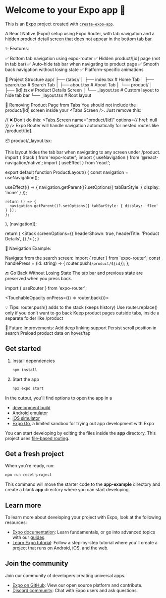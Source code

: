 # Welcome to your Expo app 👋

This is an [Expo](https://expo.dev) project created with [`create-expo-app`](https://www.npmjs.com/package/create-expo-app).


A React Native (Expo) setup using Expo Router, with tab navigation and a hidden product detail screen that does not appear in the bottom tab bar.

✨ Features:

✅ Bottom tab navigation using expo-router
✅ Hidden product/[id] page (not in tab bar)
✅ Auto-hide tab bar when navigating to product page
✅ Smooth back navigation without losing state
✅ Platform-specific animations

📁 Project Structure
app/
├── (tabs)/
│   ├── index.tsx          # Home Tab
│   ├── search.tsx         # Search Tab
│   ├── about.tsx          # About Tab
│   └── product/
│       ├── [id].tsx       # Product Details Screen
│       └── _layout.tsx    # Custom layout to hide tab bar
└── _layout.tsx            # Root layout



🚫 Removing Product Page from Tabs
You should not include the product/[id] screen inside your <Tabs.Screen />. Just remove this:


// ❌ Don't do this:
<Tabs.Screen
  name="product/[id]"
  options={{ href: null }}
/>
Expo Router will handle navigation automatically for nested routes like /product/[id].

📦 product/_layout.tsx:

This layout hides the tab bar when navigating to any screen under /product.
import { Stack } from 'expo-router';
import { useNavigation } from '@react-navigation/native';
import { useEffect } from 'react';

export default function ProductLayout() {
  const navigation = useNavigation();

  useEffect(() => {
    navigation.getParent()?.setOptions({ tabBarStyle: { display: 'none' } });

    return () => {
      navigation.getParent()?.setOptions({ tabBarStyle: { display: 'flex' } });
    };
  }, [navigation]);

  return (
    <Stack
      screenOptions={{
        headerShown: true,
        headerTitle: 'Product Details',
      }}
    />
  );
}


🔁 Navigation Example:

Navigate from the search screen:
import { router } from 'expo-router';
const handlePress = (id: string) => {
  router.push(`/product/${id}`);
};



🔙 Go Back Without Losing State
The tab bar and previous state are preserved when you press back.

import { useRouter } from 'expo-router';

<TouchableOpacity onPress={() => router.back()}>
  <Image source={BackIcon} />
</TouchableOpacity>


💡 Tips:
router.push() adds to the stack (keeps history)
Use router.replace() only if you don’t want to go back
Keep product pages outside tabs, inside a separate folder like /product



🧪 Future Improvements:
Add deep linking support
Persist scroll position in search
Preload product data on hover/tap


## Get started

1. Install dependencies

   ```bash
   npm install
   ```

2. Start the app

   ```bash
   npx expo start
   ```

In the output, you'll find options to open the app in a

- [development build](https://docs.expo.dev/develop/development-builds/introduction/)
- [Android emulator](https://docs.expo.dev/workflow/android-studio-emulator/)
- [iOS simulator](https://docs.expo.dev/workflow/ios-simulator/)
- [Expo Go](https://expo.dev/go), a limited sandbox for trying out app development with Expo

You can start developing by editing the files inside the **app** directory. This project uses [file-based routing](https://docs.expo.dev/router/introduction).

## Get a fresh project

When you're ready, run:

```bash
npm run reset-project
```

This command will move the starter code to the **app-example** directory and create a blank **app** directory where you can start developing.

## Learn more

To learn more about developing your project with Expo, look at the following resources:

- [Expo documentation](https://docs.expo.dev/): Learn fundamentals, or go into advanced topics with our [guides](https://docs.expo.dev/guides).
- [Learn Expo tutorial](https://docs.expo.dev/tutorial/introduction/): Follow a step-by-step tutorial where you'll create a project that runs on Android, iOS, and the web.

## Join the community

Join our community of developers creating universal apps.

- [Expo on GitHub](https://github.com/expo/expo): View our open source platform and contribute.
- [Discord community](https://chat.expo.dev): Chat with Expo users and ask questions.
